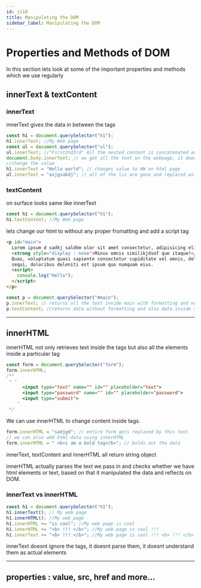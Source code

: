 ```yaml
---
id: js18
title: Manipulating the DOM
sidebar_label: Manipulating the DOM
---
```


# Properties and Methods of DOM

In this section lets look at some of the important properties and methods which we use regularly

## innerText & textContent

### innerText

innerText gives the data in between the tags

```javascript
const h1 = document.querySelector("h1");
h1.innerText; //My Web page
const ul = document.querySelector("ul");
ul.innerText; //"First2nd3rd" All the nested content is concatenated and output came as one object
document.body.innerText; // we get all the text on the webpage, it doesnt matter it is nested or not
//change the value
h1.innerText = "Hello world"; // changes value to HW on html page
ul.innerText = "asjgsakdj"; // all of the lis are gone and replaced with this text
```

### textContent

on surface looks same like innerText

```javascript
const h1 = document.querySelector("h1");
h1.textContent; //My Web page
```

lets change our html to without any proper fromatting and add a script tag

```html
<p id="main">
  Lorem ipsum d sadkj saldkm olor sit amet consectetur, adipisicing elit.
  <strong style="display : none">Minus omnis similikjdsof que itaque!</strong>
  Quas, voluptatum quasi sapiente consectetur cupiditate vel omnis, dolore odit
  sequi, doloribus deleniti est ipsum quo numquam eius.
  <script>
    console.log("Hello");
  </script>
</p>
```

```javascript
const p = document.querySelector("#main");
p.innerText; // returns all the text inside main with formatting and no data from script and also it doesnt display the hidden text which is in strong tag
p.textContent; //returns data without formatting and also data inside script tag and hidden data inside strong tag
```

---

## innerHTML

innerHTML not only retrieves text inside the tags but also all the elements inside a particular tag

```javascript
const form = document.querySelector("form");
form.innerHTML;
/**
 * "
      <input type="text" name="" id="" placeholder="text">
      <input type="password" name="" id="" placeholder="password">
      <input type="submit">
    "
 */
```

We can use innerHTML to change content inside tags.

```javascript
form.innerHTML = "sadjgd"; // entire form gets replaced by this text
// we can also add html data using innerHTML
form.innerHTML = " <b>i am a bold tag</b>"; // bolds out the data
```

innerText, textContent and innerHTML all return string object

innerHTML actually parses the text we pass in and checks whether we have html elements or text, based on that it manipulated the data and reflects on DOM.

### innerText vs innerHTML

```javascript
const h1 = document.querySelector("h1");
h1.innerText(); // My web page
h1.innerHTML(); //My web page
h1.innerHTML += "is cool"; //My web page is cool
h1.innerHTML += "<b> !!! </b>"; //My web page is cool !!!
h1.innerText += "<b> !!! </b>"; //My web page is cool !!! <b> !!! </b>
```

innerText doesnt ignore the tags, it doesnt parse them, it doesnt understand them as actual elements

---

## properties : value, src, href and more...
